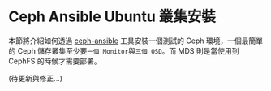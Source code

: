 # Ceph Ansible Ubuntu 叢集安裝
本節將介紹如何透過 [ceph-ansible](https://github.com/ceph/ceph-ansible) 工具安裝一個測試的 Ceph 環境，一個最簡單的 Ceph 儲存叢集至少要```一個 Monitor```與```三個 OSD```。而 MDS 則是當使用到 CephFS 的時候才需要部署。


(待更新與修正...)
